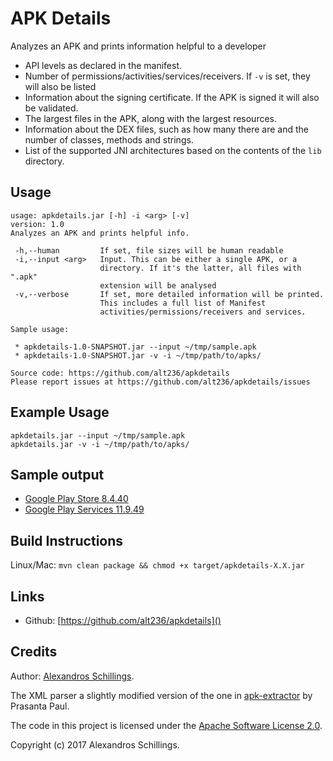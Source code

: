 # APK Details

Analyzes an APK and prints information helpful to a developer

- API levels as declared in the manifest.
- Number of permissions/activities/services/receivers. If `-v` is set, they will also be listed
- Information about the signing certificate. If the APK is signed it will also be validated.
- The largest files in the APK, along with the largest resources.
- Information about the DEX files, such as how many there are and the number of classes, methods and strings.
- List of the supported JNI architectures based on the contents of the `lib` directory.

## Usage

```
usage: apkdetails.jar [-h] -i <arg> [-v]
version: 1.0
Analyzes an APK and prints helpful info.

 -h,--human         If set, file sizes will be human readable
 -i,--input <arg>   Input. This can be either a single APK, or a
                    directory. If it's the latter, all files with ".apk"
                    extension will be analysed
 -v,--verbose       If set, more detailed information will be printed.
                    This includes a full list of Manifest
                    activities/permissions/receivers and services.

Sample usage:

 * apkdetails-1.0-SNAPSHOT.jar --input ~/tmp/sample.apk
 * apkdetails-1.0-SNAPSHOT.jar -v -i ~/tmp/path/to/apks/

Source code: https://github.com/alt236/apkdetails
Please report issues at https://github.com/alt236/apkdetails/issues
```
## Example Usage

```
apkdetails.jar --input ~/tmp/sample.apk
apkdetails.jar -v -i ~/tmp/path/to/apks/
```

## Sample output

* [Google Play Store 8.4.40](sample_output/google_play_store_8.4.40.md)
* [Google Play Services 11.9.49](sample_output/google_play_services_11.9.49.md)

## Build Instructions

Linux/Mac: `mvn clean package && chmod +x target/apkdetails-X.X.jar`

## Links

* Github: [https://github.com/alt236/apkdetails]()

## Credits

Author: [Alexandros Schillings](https://github.com/alt236).

The XML parser a slightly modified version of the one in [apk-extractor](https://code.google.com/archive/p/apk-extractor) by Prasanta Paul.

The code in this project is licensed under the [Apache Software License 2.0](LICENSE-2.0.html).

Copyright (c) 2017 Alexandros Schillings.
